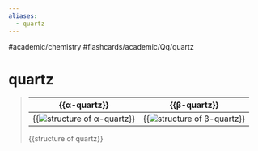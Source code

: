 ```yaml
---
aliases:
  - quartz
---
```


#academic/chemistry #flashcards/academic/Qq/quartz

# quartz

> | {{α-quartz}} | {{β-quartz}} |
> |-|-|
> | {{![structure of α-quartz](../attachments/Α-Quartz.svg)}} | {{![structure of β-quartz](../attachments/Β-Quartz.svg)}} |
>
> {{structure of quartz}} <!--SR:!2023-06-14,49,290!2023-06-15,50,290!2023-05-04,17,250!2023-06-16,44,250!2023-06-13,48,290-->
